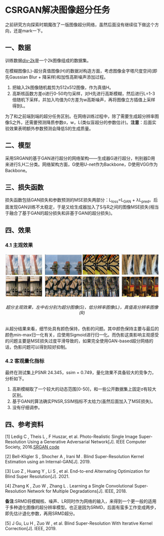 # CSRGAN解决图像超分任务

之前研究方向探索时期魔改了一版图像超分网络，虽然后面没有继续往下做这个方向，还是mark一下。

## 一、数据

训练数据[div-2k](https://data.vision.ee.ethz.ch/cvl/DIV2K/)是一个2k图像组成的数据集。

在模糊图像(L)-超分真值图像(H)的数据对构造方面，考虑图像金字塔尺度空间(即先Gaussian Blur + 降采样)和加性高斯噪声添加过程。

1. 把输入2k图像随机裁剪为512x512图像，作为真值H。
2. 高斯核函数方差σ进行0-50均匀采样，对H先进行高斯模糊，然后进行L=1-3倍随机下采样，并加入均值为0方差为w高斯噪声，再将图像立方插值上采样得到L。

为了和之前端到端的超分任务区别。在网络训练过程中，除了需要生成超分辨率图像S之外，还需要预测降质参数σ，w，L(类似盲超分的参数估计)。**注意**：后面实验效果表明额外参数预测会降低S的生成质量。



## 二、模型

采用SRGAN的基于GAN进行超分的网络架构——生成器G进行超分，判别器D用来进行S,H二分类。网络架构方面，G使用U-net作为Backbone，D使用VGG作为Backbone。



## 三、损失函数

损失函数包括GAN损失和参数预测的MSE损失两部分：L<sub>loss</sub>=L<sub>GAN</sub> + λL<sub>pred</sub>。后面发现GAN训练不太稳定，于是又给生成器加入了S与R之间的图像MSE损失(相当于融合了基于GAN的超分损失和非基于GAN的超分损失)。

## 四、效果

### 4.1 主观效果

<p><img src="./result/res_1.png" width=50%><img src="./result/res_2.png" width=50%><p>

<h6 align="center">超分主观效果，左中右分别为超分图像(S)，低分辨率图像(L)，真值高分辨率图像(R)</h6>

从超分结果来看，细节处具有颜色保持，伪影的问题。其中颜色保持主要与最后的颜色min-max归一化有关，应使用Sigmoid进行归一化。而伪影这类影响主观感受的问题主要是MSE损失过度平滑导致的，如果完全使用GAN-based超分网络的话，伪影问题可以得到较好抑制。

### 4.2 客观量化指标

最终在测试集上PSNR 24.345，ssim = 0.749，量化效果不具备较大的竞争力，分析如下。

1. 高斯模糊取了一个较大的动态范围[0-50]，和一些公开数据集上固定σ有较大区别。
2. 基于GAN的算法确实PNSR,SSIM指标不太给力(虽然后面加入了MSE损失)。
3. 没有仔细调参。



## 四、参考资料

[1] Ledig C , Theis L , F Huszar, et al. Photo-Realistic Single Image Super-Resolution Using a Generative Adversarial Network[J]. IEEE Computer Society, 2016.[SRGAN code](https://github.com/aladdinpersson/Machine-Learning-Collection/tree/master/ML/Pytorch/GANs/SRGAN)

[2] Bell-Kligler S , Shocher A , Irani M . Blind Super-Resolution Kernel Estimation using an Internal-GAN[J]. 2019.

[3] Luo Z , Huang Y , Li S , et al. End-to-end Alternating Optimization for Blind Super Resolution[J]. 2021.

[4] Zhang K , Zuo W , Zhang L . Learning a Single Convolutional Super-Resolution Network for Multiple Degradations[J]. IEEE, 2018.  

**备注**:SRMD将模糊核、噪声、LR同时作为网络的输入，来得到一个更一般的适用于多种退化图像的超分辨率模型。也正是因为SRMD，后面有蛮多工作变成两步，即先估计退化参数，再用SRMD超分。

[5] J Gu, Lu H , Zuo W , et al. Blind Super-Resolution With Iterative Kernel Correction[J]. IEEE, 2019.
